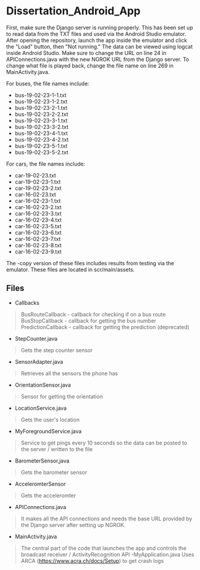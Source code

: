 # Dissertation_Android_App
First, make sure the Django server is running properly. 
This has been set up to read data from the TXT files and used via the Android Studio emulator. After opening the repository, launch the app inside the emulator and click the "Load" button, then "Not running." The data can be viewed using logcat inside Android Studio. Make sure to change the URL on line 24 in APIConnections.java with the new NGROK URL from the Django server. 
To change what file is played back, change the file name on line 269 in MainActivity.java. 

For buses, the file names include:
- bus-19-02-23-1-1.txt
- bus-19-02-23-1-2.txt
- bus-19-02-23-2-1.txt
- bus-19-02-23-2-2.txt
- bus-19-02-23-3-1.txt
- bus-19-02-23-3-2.txt
- bus-19-02-23-4-1.txt
- bus-19-02-23-4-2.txt
- bus-19-02-23-5-1.txt
- bus-19-02-23-5-2.txt

For cars, the file names include:
- car-19-02-23.txt
- car-19-02-23-1.txt
- car-19-02-23-2.txt
- car-16-02-23.txt
- car-16-02-23-1.txt
- car-16-02-23-2.txt
- car-16-02-23-3.txt
- car-16-02-23-4.txt
- car-16-02-23-5.txt
- car-16-02-23-6.txt
- car-16-02-23-7.txt
- car-16-02-23-8.txt
- car-16-02-23-9.txt

The -copy version of these files includes results from testing via the emulator. These files are located in scr/main/assets. 

## Files
- Callbacks
> BusRouteCallback - callback for checking if on a bus route
> BusStopCallback - callback for getting the bus number
> PredictionCallback - callback for getting the prediction (deprecated)
- StepCounter.java
> Gets the step counter sensor
- SensorAdapter.java
> Retrieves all the sensors the phone has
- OrientationSensor.java
> Sensor for getting the orientation
- LocationService.java
> Gets the user's location
- MyForegroundService.java
> Service to get pings every 10 seconds so the data can be posted to the server / written to the file
- BarometerSensor,java
> Gets the barometer sensor
- AcceleromterSensor
> Gets the acceleromter
- APIConnections.java
> It makes all the API connections and needs the base URL provided by the Django server after setting up NGROK.
- MainActivity.java
> The central part of the code that launches the app and controls the broadcast receiver / ActivityRecognition API
-MyApplication.java
> Uses ARCA (https://www.acra.ch/docs/Setup) to get crash logs
